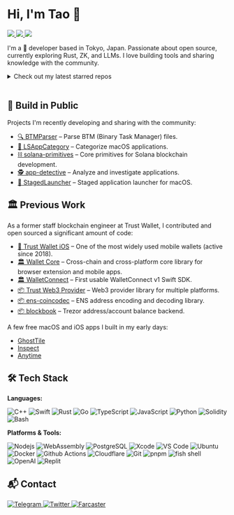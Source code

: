 # Hi, I'm Tao 👋
<a href="https://github.com/hewigovens">
  <img src="https://badges.pufler.dev/visits/hewigovens/hewigovens?style=flat-square&logo=github">
</a>
<a href="https://github.com/hewigovens?tab=repositories">
  <img src="https://badges.pufler.dev/repos/hewigovens?style=flat-square&logo=github">
</a>
<a href="https://github.com/hewigovens">
  <img src="https://img.shields.io/github/followers/hewigovens?style=social">
</a>

I'm a 🥷 developer based in Tokyo, Japan. Passionate about open source, currently exploring Rust, ZK, and LLMs. I love building tools and sharing knowledge with the community.

<details>
  <summary>Check out my latest starred repos</summary>
  <a href="https://github.com/hewigovens?tab=stars">
    <img src="https://badges.pufler.dev/last-stars/hewigovens?count=6&padding=15&perRow=3" />
  </a>
</details>

<br />

## 🚀 Build in Public

Projects I'm recently developing and sharing with the community:

- [🔍 BTMParser](https://github.com/hewigovens/BTMParser) – Parse BTM (Binary Task Manager) files.
- [📱 LSAppCategory](https://github.com/hewigovens/LSAppCategory) – Categorize macOS applications.
- [⛓️ solana-primitives](https://github.com/hewigovens/solana-primitives) – Core primitives for Solana blockchain development.
- [🕵️ app-detective](https://github.com/hewigovens/app-detective) – Analyze and investigate applications.
- [🚀 StagedLauncher](https://github.com/hewigovens/StagedLauncher) – Staged application launcher for macOS.

## 🏛️ Previous Work

As a former staff blockchain engineer at Trust Wallet, I contributed and open sourced a significant amount of code:

- [📱 Trust Wallet iOS](https://github.com/trustwallet/trust-wallet-ios) – One of the most widely used mobile wallets (active since 2018).
- [🏛️ Wallet Core](https://github.com/trustwallet/wallet-core) – Cross-chain and cross-platform core library for browser extension and mobile apps.
- [🏛️ WalletConnect](https://github.com/trustwallet/wallet-connect-swift) – First usable WalletConnect v1 Swift SDK.
- [📦 Trust Web3 Provider](https://github.com/trustwallet/trust-web3-provider) – Web3 provider library for multiple platforms.
- [📦 ens-coincodec](https://github.com/trustwallet/ens-coincodec) – ENS address encoding and decoding library.
- [📦 blockbook](https://github.com/trezor/blockbook) – Trezor address/account balance backend.

A few free macOS and iOS apps I built in my early days:
- [GhostTile](https://ghosttile.kernelpanic.im/)
- [Inspect](https://apps.apple.com/us/app/inspect-view-tls-certificate/id1074957486)
- [Anytime](https://apps.apple.com/fi/app/anytime-timezone-calculator/id1291735859)

## 🛠️ Tech Stack

**Languages:**
<p>
  <img alt="C++" src="https://img.shields.io/badge/-C++-e05273?style=flat-square&logo=cplusplus&logoColor=white" />
  <img alt="Swift" src="https://img.shields.io/badge/-Swift-F05138?style=flat-square&logo=swift&logoColor=white" />
  <img alt="Rust" src="https://img.shields.io/badge/-Rust-d29c7c?style=flat-square&logo=rust&logoColor=white" />
  <img alt="Go" src="https://img.shields.io/badge/-Go-3da1d0?style=flat-square&logo=go&logoColor=white" />
  <img alt="TypeScript" src="https://img.shields.io/badge/-TypeScript-007ACC?style=flat-square&logo=typescript&logoColor=white" />
  <img alt="JavaScript" src="https://img.shields.io/badge/-JavaScript-F7DF1E?style=flat-square&logo=javascript&logoColor=white" />
  <img alt="Python" src="https://img.shields.io/badge/-Python-3776AB?style=flat-square&logo=python&logoColor=white" />
  <img alt="Solidity" src="https://img.shields.io/badge/-Solidity-363636?style=flat-square&logo=solidity&logoColor=white" />
  <img alt="Bash" src="https://img.shields.io/badge/-Bash-4EAA25?style=flat-square&logo=gnu-bash&logoColor=white" />
</p>

**Platforms & Tools:**
<p>
  <img alt="Nodejs" src="https://img.shields.io/badge/-Nodejs-43853d?style=flat-square&logo=Node.js&logoColor=white" />
  <img alt="WebAssembly" src="https://img.shields.io/badge/-WebAssembly-654FF0?style=flat-square&logo=webassembly&logoColor=white" />
  <img alt="PostgreSQL" src="https://img.shields.io/badge/-PostgreSQL-4169E1?style=flat-square&logo=postgresql&logoColor=white" />
  <img alt="Xcode" src="https://img.shields.io/badge/-Xcode-147EFB?style=flat-square&logo=xcode&logoColor=white" />
  <img alt="VS Code" src="https://img.shields.io/badge/-VS%20Code-007ACC?style=flat-square&logo=visual-studio-code&logoColor=white" />
  <img alt="Ubuntu" src="https://img.shields.io/badge/-Ubuntu-E95420?style=flat-square&logo=ubuntu&logoColor=white" />
  <img alt="Docker" src="https://img.shields.io/badge/-Docker-46a2f1?style=flat-square&logo=docker&logoColor=white" />
  <img alt="Github Actions" src="https://img.shields.io/badge/-Github_Actions-2088FF?style=flat-square&logo=github-actions&logoColor=white" />
  <img alt="Cloudflare" src="https://img.shields.io/badge/-Cloudflare-F38020?style=flat-square&logo=cloudflare&logoColor=white" />
  <img alt="Git" src="https://img.shields.io/badge/-Git-F05032?style=flat-square&logo=git&logoColor=white" />
  <img alt="pnpm" src="https://img.shields.io/badge/-PNPM-F69220?style=flat-square&logo=pnpm&logoColor=white" />
  <img alt="fish shell" src="https://img.shields.io/badge/-Fish-34C534?style=flat-square&logo=fish-shell&logoColor=white" />
  <img alt="OpenAI" src="https://img.shields.io/badge/-OpenAI-412991?style=flat-square&logo=openai&logoColor=white" />
  <img alt="Replit" src="https://img.shields.io/badge/Replit-F26207?style=flat-square&logo=replit&logoColor=white" />
</p>

## 📬 Contact

<a href="https://t.me/hewig" target="_blank">
  <img alt="Telegram" src="https://img.shields.io/badge/telegram-3a91d4?style=for-the-badge&logo=telegram" />
</a>
<a href="https://twitter.com/hewigovens" target="_blank">
  <img alt="Twitter" src="https://img.shields.io/badge/twitter-gray?style=for-the-badge&logo=x" />
</a>
<a href="https://warpcast.com/h1" target="_blank">
  <img alt="Farcaster" src="https://img.shields.io/badge/farcaster-855DCD?style=for-the-badge&logo=farcaster&logoColor=white" />
</a>
<!-- <a href="https://mastodon.social/@hewigovens" target="_blank">
  <img alt="Mastodon" src="https://img.shields.io/badge/mastodon-%236364FF?style=for-the-badge&logo=mastodon&logoColor=white" />
</a> -->
